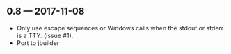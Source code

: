 0.8 — 2017-11-08
----------------

- Only use escape sequences or Windows calls when the stdout or stderr
  is a TTY. (issue #1).
- Port to jbuilder


